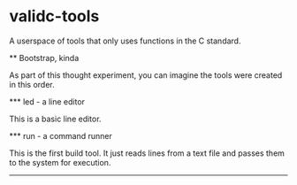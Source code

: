 # validc-tools
A userspace of tools that only uses functions in the C standard.

** Bootstrap, kinda

As part of this thought experiment, you can imagine the tools
were created in this order.

*** led - a line editor

This is a basic line editor.

*** run - a command runner

This is the first build tool. It just reads lines
from a text file and passes them to the system for execution.

***
